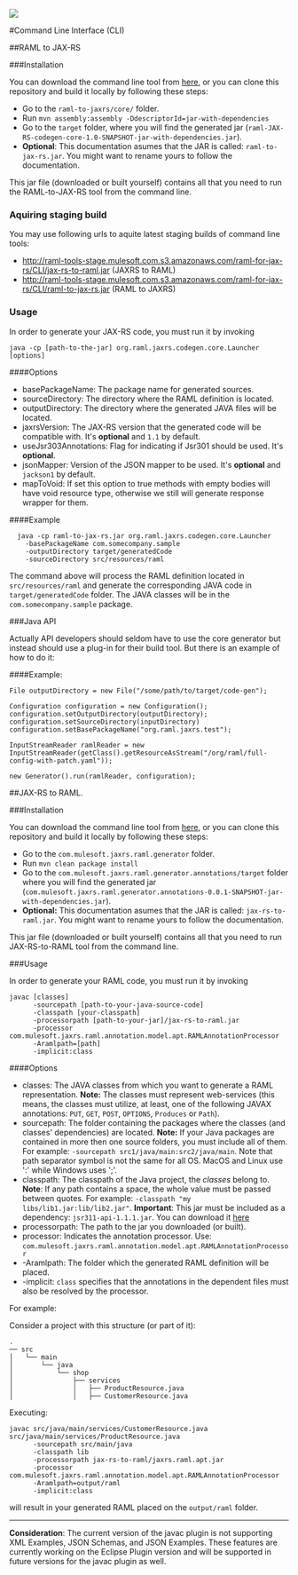 ![](http://raml.org/images/logo.png)

#Command Line Interface (CLI)

##RAML to JAX-RS

###Installation

You can download the command line tool from [here](http://raml-tools.mulesoft.com/raml-for-jax-rs/CLI/raml-to-jax-rs.jar), or you can clone this repository and build it locally by following these steps:

- Go to the `raml-to-jaxrs/core/` folder.
- Run `mvn assembly:assembly -DdescriptorId=jar-with-dependencies`
- Go to the `target` folder, where you will find the generated jar (`raml-JAX-RS-codegen-core-1.0-SNAPSHOT-jar-with-dependencies.jar`).
- **Optional**: This documentation asumes that the JAR is called: `raml-to-jax-rs.jar`. You might want to rename yours to follow the documentation.

This jar file (downloaded or built yourself) contains all that you need to run the RAML-to-JAX-RS tool from the command line.

### Aquiring staging build
You may use following urls to aquite latest staging builds of command line tools:
 - http://raml-tools-stage.mulesoft.com.s3.amazonaws.com/raml-for-jax-rs/CLI/jax-rs-to-raml.jar (JAXRS to RAML)
 - http://raml-tools-stage.mulesoft.com.s3.amazonaws.com/raml-for-jax-rs/CLI/raml-to-jax-rs.jar (RAML to JAXRS)

### Usage

In order to generate your JAX-RS code, you must run it by invoking

```terminal
java -cp [path-to-the-jar] org.raml.jaxrs.codegen.core.Launcher [options]
```

####Options

 * basePackageName: The package name for generated sources.
 * sourceDirectory: The directory where the RAML definition is located.
 * outputDirectory: The directory where the generated JAVA files will be located.
 * jaxrsVersion: The JAX-RS version that the generated code will be compatible with. It's **optional** and `1.1` by default.
 * useJsr303Annotations: Flag for indicating if Jsr301 should be used. It's **optional**.
 * jsonMapper: Version of the JSON mapper to be used. It's **optional** and `jackson1` by default.
 * mapToVoid: If set this option to true methods with empty bodies will have void resource type, otherwise we still will generate response wrapper for them.

####Example

```terminal
  java -cp raml-to-jax-rs.jar org.raml.jaxrs.codegen.core.Launcher  
    -basePackageName com.somecompany.sample
    -outputDirectory target/generatedCode
    -sourceDirectory src/resources/raml
```
The command above will process the RAML definition located in `src/resources/raml` and generate the corresponding JAVA code in `target/generatedCode` folder.
The JAVA classes will be in the `com.somecompany.sample` package.

###Java API

Actually API developers should seldom have to use the core generator but instead should use a plug-in for their build tool. But there is an example of how to do it:

####Example:

    File outputDirectory = new File("/some/path/to/target/code-gen");

    Configuration configuration = new Configuration();
    configuration.setOutputDirectory(outputDirectory);
    configuration.setSourceDirectory(inputDirectory)
    configuration.setBasePackageName("org.raml.jaxrs.test");

    InputStreamReader ramlReader = new InputStreamReader(getClass().getResourceAsStream("/org/raml/full-config-with-patch.yaml"));

    new Generator().run(ramlReader, configuration);



##JAX-RS to RAML.



###Installation

You can download the command line tool from [here](http://raml-tools.mulesoft.com/raml-for-jax-rs/CLI/jax-rs-to-raml.jar),
or you can clone this repository and build it locally by following these steps:

- Go to the `com.mulesoft.jaxrs.raml.generator` folder.
- Run `mvn clean package install`
- Go to the `com.mulesoft.jaxrs.raml.generator.annotations/target` folder where you will find the generated jar
(`com.mulesoft.jaxrs.raml.generator.annotations-0.0.1-SNAPSHOT-jar-with-dependencies.jar`).
- **Optional:** This documentation asumes that the JAR is called: `jax-rs-to-raml.jar`. You might want to rename yours to follow the documentation.


This jar file (downloaded or built yourself) contains all that you need to run JAX-RS-to-RAML tool from the command line.


###Usage

In order to generate your RAML code, you must run it by invoking


```
javac [classes]
      -sourcepath [path-to-your-java-source-code]
      -classpath [your-classpath]
      -processorpath [path-to-your-jar]/jax-rs-to-raml.jar
      -processor com.mulesoft.jaxrs.raml.annotation.model.apt.RAMLAnnotationProcessor
      -Aramlpath=[path]
      -implicit:class
```

####Options
- classes: The JAVA classes from which you want to generate a RAML representation. **Note:** The classes must represent web-services
(this means, the classes must utilize, at least, one of the following JAVAX annotations: `PUT`, `GET`, `POST`, `OPTIONS`, `Produces` or `Path`).
- sourcepath: The folder containing the packages where the classes (and classes' dependencies) are located.
**Note:** If your Java packages are contained in more then one source folders, you must include all of them. For example: `-sourcepath src1/java/main:src2/java/main`.
Note that path separator symbol is not the same for all OS. MacOS and Linux use ':' while Windows uses ';'.
- classpath: The classpath of the Java project, the *classes* belong to. **Note**: If any path contains a space, the whole value must be passed between quotes. For example: `-classpath "my libs/lib1.jar:lib/lib2.jar"`. **Important**: This jar must be included as a dependency: `jsr311-api-1.1.1.jar`. You can download it [here](https://jsr311.java.net/)
- processorpath: The path to the jar you downloaded (or built).
- processor: Indicates the annotation processor. Use: `com.mulesoft.jaxrs.raml.annotation.model.apt.RAMLAnnotationProcessor`
- -Aramlpath: The folder which the generated RAML definition will be placed.
- -implicit: `class` specifies that the annotations in the dependent files must also be resolved by the processor.

For example:

Consider a project with this structure (or part of it):
```terminal
.
── src
│   └── main
│       └── java
│           └── shop
│               ├── services
│               │   ├── ProductResource.java
│               │   ├── CustomerResource.java
```


Executing:
```
javac src/java/main/services/CustomerResource.java src/java/main/services/ProductResource.java
      -sourcepath src/main/java
      -classpath lib
      -processorpath jax-rs-to-raml/jaxrs.raml.apt.jar
      -processor com.mulesoft.jaxrs.raml.annotation.model.apt.RAMLAnnotationProcessor
      -Aramlpath=output/raml
      -implicit:class
```
will result in your generated RAML placed on the `output/raml` folder.


___

**Consideration**: The current version of the javac plugin is not supporting XML Examples, JSON Schemas, and JSON Examples.
These features are currently working on the Eclipse Plugin version and will be supported in future versions for the javac plugin as well.
